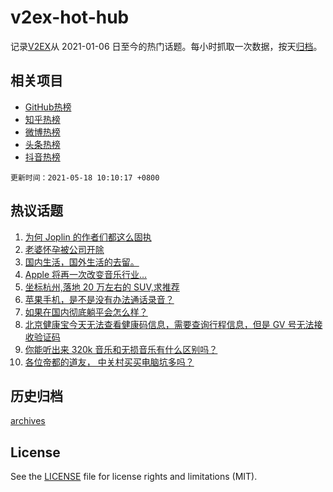 # v2ex-hot-hub

 记录[V2EX](https://www.v2ex.com/)从 2021-01-06 日至今的热门话题。每小时抓取一次数据，按天[归档](archives)。
 
 ## 相关项目

- [GitHub热榜](https://github.com/lonnyzhang423/github-hot-hub)
- [知乎热榜](https://github.com/lonnyzhang423/zhihu-hot-hub)
- [微博热榜](https://github.com/lonnyzhang423/weibo-hot-hub)
- [头条热榜](https://github.com/lonnyzhang423/toutiao-hot-hub)
- [抖音热榜](https://github.com/lonnyzhang423/douyin-hot-hub)


 `更新时间：2021-05-18 10:10:17 +0800`

## 热议话题

1. [为何 Joplin 的作者们都这么固执](https://www.v2ex.com/t/777378)
1. [老婆怀孕被公司开除](https://www.v2ex.com/t/777471)
1. [国内生活，国外生活的去留。](https://www.v2ex.com/t/777419)
1. [Apple 将再一次改变音乐行业…](https://www.v2ex.com/t/777355)
1. [坐标杭州,落地 20 万左右的 SUV,求推荐](https://www.v2ex.com/t/777356)
1. [苹果手机，是不是没有办法通话录音？](https://www.v2ex.com/t/777370)
1. [如果在国内彻底躺平会怎么样？](https://www.v2ex.com/t/777510)
1. [北京健康宝今天无法查看健康码信息，需要查询行程信息，但是 GV 号无法接收验证码](https://www.v2ex.com/t/777348)
1. [你能听出来 320k 音乐和无损音乐有什么区别吗？](https://www.v2ex.com/t/777466)
1. [各位帝都的道友， 中关村买买电脑坑多吗？](https://www.v2ex.com/t/777405)

## 历史归档

[archives](archives)

## License

See the [LICENSE](LICENSE) file for license rights and limitations (MIT).
